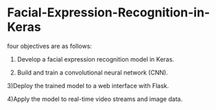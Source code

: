 # Facial-Expression-Recognition-in-Keras

four objectives are as follows:

1) Develop a facial expression recognition model in Keras.

2) Build and train a convolutional neural network (CNN).

3)Deploy the trained model to a web interface with Flask.

4)Apply the model to real-time video streams and image data.
